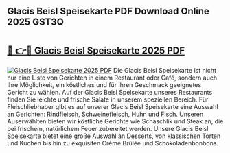 ## Glacis Beisl Speisekarte PDF Download Online 2025 GST3Q

# <h2><a href="http://gc7vvot.nevu.top/?p=Glacis+Beisl+Speisekarte">🔗 👉🔴 Glacis Beisl Speisekarte 2025 PDF</a></h2>

[![Glacis Beisl Speisekarte 2025 PDF](https://i.imgur.com/dBaPXMq.png)](http://gc7vvot.nevu.top/?p=Glacis+Beisl+Speisekarte)
Die Glacis Beisl Speisekarte ist nicht nur eine Liste von Gerichten in einem Restaurant oder Café, sondern auch Ihre Möglichkeit, ein köstliches und für Ihren Geschmack geeignetes Gericht zu wählen. Auf der Glacis Beisl Speisekarte unseres Restaurants finden Sie leichte und frische Salate in unserem speziellen Bereich. Für Fleischliebhaber gibt es auf unserer Glacis Beisl Speisekarte eine Auswahl an Gerichten: Rindfleisch, Schweinefleisch, Huhn und Fisch. Unseren Auserwählten bieten wir köstliche Gerichte wie Schaschlik und Steak an, die bei frischem, natürlichem Feuer zubereitet werden. Unsere Glacis Beisl Speisekarte bietet eine große Auswahl an Desserts, von klassischen Torten und Kuchen bis hin zu exquisiten Crème Brûlée und Schokoladenbonbons.
